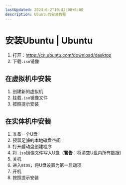 ```yaml
---
lastUpdated: 2024-6-2T19:42:00+8:00
description: Ubuntu的安装教程
---
```


# 安装Ubuntu | Ubuntu

1. 打开：<https://cn.ubuntu.com/download/desktop>
2. 下载`.iso`镜像

## 在虚拟机中安装

1. 创建新的虚拟机
2. 挂载`.iso`镜像文件
3. 按照提示安装

## 在实体机中安装

1. 准备一个U盘
2. 预留足够的本地磁盘空间
3. 打开启动盘创建程序
4. 将`.iso`镜像文件写入U盘（**警告**：将清空U盘内所有数据）
5. 关机
6. 进入`BIOS`，将U盘设置为第一启动项
7. 开机
8. 按照提示安装
